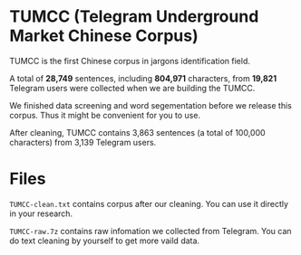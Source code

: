 # TUMCC (Telegram Underground Market Chinese Corpus)

 TUMCC is the first Chinese corpus in jargons identification field. 

A total of **28,749** sentences, including **804,971** characters, from **19,821** Telegram users were collected when we are building the TUMCC.

We finished data screening and word segementation before we release this corpus. Thus it might be convenient for you to use.

After cleaning, TUMCC contains 3,863 sentences (a total of 100,000 characters) from 3,139 Telegram users.

# Files

``TUMCC-clean.txt`` contains corpus after our cleaning. You can use it directly in your research.

``TUMCC-raw.7z`` contains raw infomation we collected from Telegram. You can do text cleaning by yourself to get more vaild data.
